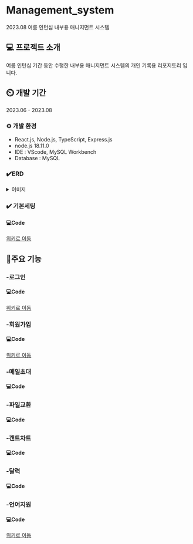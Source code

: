 # Management_system
2023.08 여름 인턴십 내부용 매니지먼트 시스템

## 💻 프로젝트 소개
여름 인턴십 기간 동안 수행한 내부용 매니지먼트 시스템의 개인 기록용 리포지토리 입니다.

## ⏲️ 개발 기간
2023.06 - 2023.08

### ⚙️ 개발 환경
<ul>
  <li>React.js, Node.js, TypeScript, Express.js</li>
  <li>node.js 18.11.0</li>
  <li>IDE : VScode, MySQL Workbench</li>
  <li>Database : MySQL</li>
</ul>

### ✔️ERD
<details>
<summary>이미지</summary>

![ERD](https://github.com/MinjoonHK/Management_system/assets/108560916/951ecf1d-37ce-489d-9fe7-cba417f3f132)
</details>

### ✔️ 기본세팅
#### 💻Code
<a href="https://github.com/MinjoonHK/Management_system/wiki/Management-System-%EC%A3%BC%EC%9A%94%EA%B8%B0%EB%8A%A5-%E2%80%90-%EB%A1%9C%EA%B7%B8%EC%9D%B8">위키로 이동</a>

## 📌주요 기능
### -로그인
#### 💻Code
<a href="https://github.com/MinjoonHK/Management_system/wiki/Management-System-%EC%A3%BC%EC%9A%94%EA%B8%B0%EB%8A%A5-%E2%80%90-%EB%A1%9C%EA%B7%B8%EC%9D%B8">위키로 이동</a>

### -회원가입
#### 💻Code

<a href="https://github.com/MinjoonHK/Management_system/wiki/Management-System-%EC%A3%BC%EC%9A%94%EA%B8%B0%EB%8A%A5-%E2%80%90-%ED%9A%8C%EC%9B%90%EA%B0%80%EC%9E%85">위키로 이동</a>

### -메일초대
#### 💻Code

### -파일교환
#### 💻Code

### -갠트차트
#### 💻Code

### -달력
#### 💻Code

### -언어지원
#### 💻Code

<a href="https://github.com/MinjoonHK/Management_system/wiki/Management-System-%EC%A3%BC%EC%9A%94%EA%B8%B0%EB%8A%A5-%E2%80%90-%EC%96%B8%EC%96%B4%EC%A7%80%EC%9B%90">위키로 이동</a>





